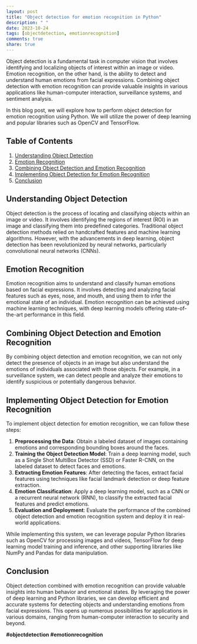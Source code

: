 ```yaml
---
layout: post
title: "Object detection for emotion recognition in Python"
description: " "
date: 2023-10-24
tags: [objectdetection, emotionrecognition]
comments: true
share: true
---
```


Object detection is a fundamental task in computer vision that involves identifying and localizing objects of interest within an image or video. Emotion recognition, on the other hand, is the ability to detect and understand human emotions from facial expressions. Combining object detection with emotion recognition can provide valuable insights in various applications like human-computer interaction, surveillance systems, and sentiment analysis.

In this blog post, we will explore how to perform object detection for emotion recognition using Python. We will utilize the power of deep learning and popular libraries such as OpenCV and TensorFlow.

## Table of Contents
1. [Understanding Object Detection](#understanding-object-detection)
2. [Emotion Recognition](#emotion-recognition)
3. [Combining Object Detection and Emotion Recognition](#combining-object-detection-and-emotion-recognition)
4. [Implementing Object Detection for Emotion Recognition](#implementing-object-detection-for-emotion-recognition)
5. [Conclusion](#conclusion)

## Understanding Object Detection
Object detection is the process of locating and classifying objects within an image or video. It involves identifying the regions of interest (ROI) in an image and classifying them into predefined categories. Traditional object detection methods relied on handcrafted features and machine learning algorithms. However, with the advancements in deep learning, object detection has been revolutionized by neural networks, particularly convolutional neural networks (CNNs).

## Emotion Recognition
Emotion recognition aims to understand and classify human emotions based on facial expressions. It involves detecting and analyzing facial features such as eyes, nose, and mouth, and using them to infer the emotional state of an individual. Emotion recognition can be achieved using machine learning techniques, with deep learning models offering state-of-the-art performance in this field.

## Combining Object Detection and Emotion Recognition
By combining object detection and emotion recognition, we can not only detect the presence of objects in an image but also understand the emotions of individuals associated with those objects. For example, in a surveillance system, we can detect people and analyze their emotions to identify suspicious or potentially dangerous behavior.

## Implementing Object Detection for Emotion Recognition
To implement object detection for emotion recognition, we can follow these steps:

1. **Preprocessing the Data**: Obtain a labeled dataset of images containing emotions and corresponding bounding boxes around the faces.
2. **Training the Object Detection Model**: Train a deep learning model, such as a Single Shot MultiBox Detector (SSD) or Faster R-CNN, on the labeled dataset to detect faces and emotions.
3. **Extracting Emotion Features**: After detecting the faces, extract facial features using techniques like facial landmark detection or deep feature extraction.
4. **Emotion Classification**: Apply a deep learning model, such as a CNN or a recurrent neural network (RNN), to classify the extracted facial features and predict emotions.
5. **Evaluation and Deployment**: Evaluate the performance of the combined object detection and emotion recognition system and deploy it in real-world applications.

While implementing this system, we can leverage popular Python libraries such as OpenCV for processing images and videos, TensorFlow for deep learning model training and inference, and other supporting libraries like NumPy and Pandas for data manipulation.

## Conclusion
Object detection combined with emotion recognition can provide valuable insights into human behavior and emotional states. By leveraging the power of deep learning and Python libraries, we can develop efficient and accurate systems for detecting objects and understanding emotions from facial expressions. This opens up numerous possibilities for applications in various domains, ranging from human-computer interaction to security and beyond.

**#objectdetection #emotionrecognition**